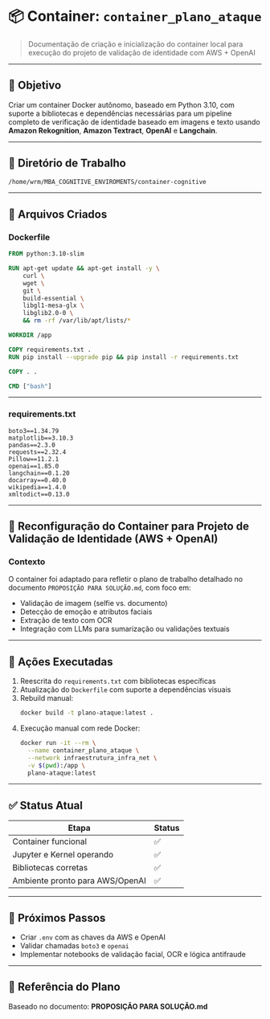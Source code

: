 # 📦 Container: `container_plano_ataque`
> Documentação de criação e inicialização do container local para execução do projeto de validação de identidade com AWS + OpenAI

---

## 🔹 Objetivo
Criar um container Docker autônomo, baseado em Python 3.10, com suporte a bibliotecas e dependências necessárias para um pipeline completo de verificação de identidade baseado em imagens e texto usando **Amazon Rekognition**, **Amazon Textract**, **OpenAI** e **Langchain**.

---

## 📁 Diretório de Trabalho
```bash
/home/wrm/MBA_COGNITIVE_ENVIROMENTS/container-cognitive
```

---

## 📄 Arquivos Criados

### Dockerfile
```Dockerfile
FROM python:3.10-slim

RUN apt-get update && apt-get install -y \
    curl \
    wget \
    git \
    build-essential \
    libgl1-mesa-glx \
    libglib2.0-0 \
    && rm -rf /var/lib/apt/lists/*

WORKDIR /app

COPY requirements.txt .
RUN pip install --upgrade pip && pip install -r requirements.txt

COPY . .

CMD ["bash"]
```

---

### requirements.txt
```text
boto3==1.34.79
matplotlib==3.10.3
pandas==2.3.0
requests==2.32.4
Pillow==11.2.1
openai==1.85.0
langchain==0.1.20
docarray==0.40.0
wikipedia==1.4.0
xmltodict==0.13.0
```

---

## 🔁 Reconfiguração do Container para Projeto de Validação de Identidade (AWS + OpenAI)

### Contexto
O container foi adaptado para refletir o plano de trabalho detalhado no documento `PROPOSIÇÃO PARA SOLUÇÃO.md`, com foco em:

- Validação de imagem (selfie vs. documento)
- Detecção de emoção e atributos faciais
- Extração de texto com OCR
- Integração com LLMs para sumarização ou validações textuais

---

## 🔧 Ações Executadas

1. Reescrita do `requirements.txt` com bibliotecas específicas
2. Atualização do `Dockerfile` com suporte a dependências visuais
3. Rebuild manual:
    ```bash
    docker build -t plano-ataque:latest .
    ```
4. Execução manual com rede Docker:
    ```bash
    docker run -it --rm \
      --name container_plano_ataque \
      --network infraestrutura_infra_net \
      -v $(pwd):/app \
      plano-ataque:latest
    ```

---

## ✅ Status Atual
| Etapa                      | Status |
|----------------------------|--------|
| Container funcional        | ✅     |
| Jupyter e Kernel operando | ✅     |
| Bibliotecas corretas       | ✅     |
| Ambiente pronto para AWS/OpenAI | ✅ |

---

## 🧩 Próximos Passos
- Criar `.env` com as chaves da AWS e OpenAI
- Validar chamadas `boto3` e `openai`
- Implementar notebooks de validação facial, OCR e lógica antifraude

---

## 📁 Referência do Plano
Baseado no documento: **PROPOSIÇÃO PARA SOLUÇÃO.md**
